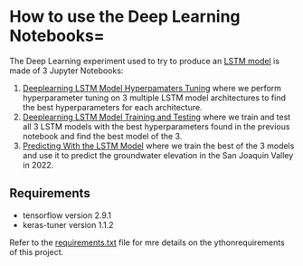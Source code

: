 # How to use the Deep Learning Notebooks=
The Deep Learning experiment used to try to produce an [LSTM model](doc/ml/multivariate_multi_timeseries.md) is made
of 3 Jupyter Notebooks:
1. [Deeplearning LSTM Model Hyperpamaters Tuning](ml/deeplearning_tuning.ipynb) where we perform hyperparameter tuning
on 3 multiple LSTM model architectures to find the best hyperparameters for each architecture.
2. [Deeplearning LSTM Model Training and Testing](ml/deeplearning_training.ipynb) where we train and test all 3
LSTM models with the best hyperparameters found in the previous notebook and find the best model of the 3.
3. [Predicting With the LSTM Model](ml/deeplearning_results.ipynb) where we train the best of the 3 models and use it
to predict the groundwater elevation in the San Joaquin Valley in 2022.

## Requirements
* tensorflow version 2.9.1
* keras-tuner version 1.1.2

Refer to the [requirements.txt](requirements.txt) file for mre details on the ythonrequirements of this project.